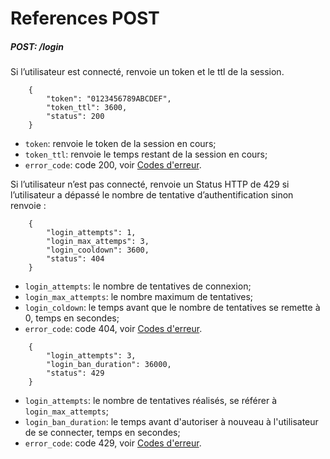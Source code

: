 # References POST
##### POST: /login
Si l’utilisateur est connecté, renvoie un token et le ttl de la session.
```
	{
		"token": "0123456789ABCDEF",
		"token_ttl": 3600,
		"status": 200
	}
```
* `token`: renvoie le token de la session en cours;
* `token_ttl`: renvoie le temps restant de la session en cours;
* `error_code`: code 200, voir [Codes d'erreur]("./ERROR.md").

Si l’utilisateur n’est pas connecté, renvoie un Status HTTP de 429 si l’utilisateur a dépassé le nombre de tentative d’authentification sinon renvoie :
```
	{
		"login_attempts": 1,
		"login_max_attemps": 3,
		"login_cooldown": 3600,
		"status": 404
	}
```
* `login_attempts`: le nombre de tentatives de connexion;
* `login_max_attempts`: le nombre maximum de tentatives;
* `login_coldown`: le temps avant que le nombre de tentatives se remette à 0, temps en secondes;
* `error_code`: code 404, voir [Codes d'erreur]("./ERROR.md").
```
    {
        "login_attempts": 3,
        "login_ban_duration": 36000,
        "status": 429
    }
```
* `login_attempts`: le nombre de tentatives réalisés, se référer à `login_max_attempts`;
* `login_ban_duration`: le temps avant d'autoriser à nouveau à l'utilisateur de se connecter, temps en secondes;
* `error_code`: code 429, voir [Codes d'erreur]("./ERROR.md").